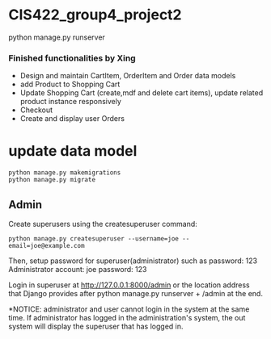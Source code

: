# CIS422_group4_project2

python manage.py runserver


### Finished functionalities by Xing

- Design and maintain CartItem, OrderItem and Order data models
- add Product to Shopping Cart
- Update Shopping Cart (create,mdf and delete cart items), update related product instance responsively
- Checkout
- Create and display user Orders

# update data model

```shell
python manage.py makemigrations
python manage.py migrate
```

## Admin
Create superusers using the createsuperuser command:
```shell
python manage.py createsuperuser --username=joe --email=joe@example.com
```
Then, setup password for superuser(administrator) such as password: 123
Administrator account: joe
password: 123

Login in superuser at http://127.0.0.1:8000/admin or the location address that Django provides after python manage.py runserver + /admin at the end.

*NOTICE: administrator and user cannot login in the system at the same time. If administrator has logged in the administration's system, the out system will display the superuser that has logged in.
